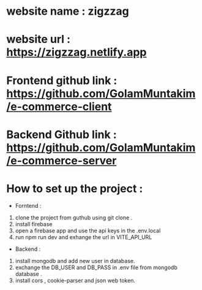 # website name : zigzzag
# website url : https://zigzzag.netlify.app
# Frontend github link : https://github.com/GolamMuntakim/e-commerce-client
# Backend Github link : https://github.com/GolamMuntakim/e-commerce-server
# How to set up the project : 
* Forntend : 
1. clone the project from guthub using git clone .
2. install firebase
3. open a firebase app and use the api keys in the .env.local
4. run npm run dev and exhange the url in VITE_API_URL

* Backend : 
1. install mongodb and add new user in database.
2. exchange the DB_USER and DB_PASS in .env file from mongodb database .
3. install cors , cookie-parser and json web token.
